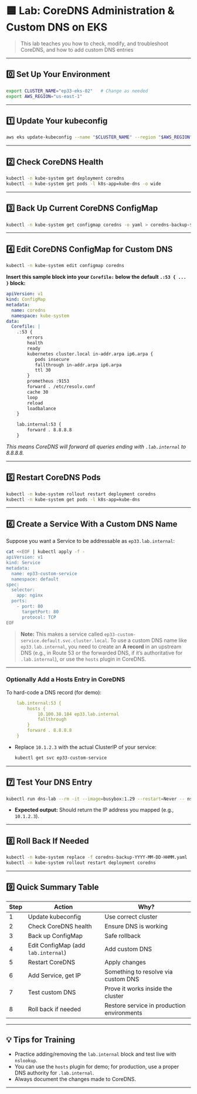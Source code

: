 
# 🟦 Lab: CoreDNS Administration & Custom DNS on EKS

> This lab teaches you how to check, modify, and troubleshoot CoreDNS, and how to add custom DNS entries

---

## **0️⃣ Set Up Your Environment**

```bash
export CLUSTER_NAME="ep33-eks-02"   # Change as needed
export AWS_REGION="us-east-1"
```

---

## **1️⃣ Update Your kubeconfig**

```bash
aws eks update-kubeconfig --name "$CLUSTER_NAME" --region "$AWS_REGION"
```

---

## **2️⃣ Check CoreDNS Health**

```bash
kubectl -n kube-system get deployment coredns
kubectl -n kube-system get pods -l k8s-app=kube-dns -o wide
```

---

## **3️⃣ Back Up Current CoreDNS ConfigMap**

```bash
kubectl -n kube-system get configmap coredns -o yaml > coredns-backup-$(date +%F-%H%M).yaml
```

---

## **4️⃣ Edit CoreDNS ConfigMap for Custom DNS**

```bash
kubectl -n kube-system edit configmap coredns
```

**Insert this sample block into your `Corefile:` below the default `.:53 { ... }` block:**

```yaml
apiVersion: v1
kind: ConfigMap
metadata:
  name: coredns
  namespace: kube-system
data:
  Corefile: |
    .:53 {
        errors
        health
        ready
        kubernetes cluster.local in-addr.arpa ip6.arpa {
           pods insecure
           fallthrough in-addr.arpa ip6.arpa
           ttl 30
        }
        prometheus :9153
        forward . /etc/resolv.conf
        cache 30
        loop
        reload
        loadbalance
    }

    lab.internal:53 {
        forward . 8.8.8.8
    }
```

*This means CoreDNS will forward all queries ending with `.lab.internal` to 8.8.8.8.*

---

## **5️⃣ Restart CoreDNS Pods**

```bash
kubectl -n kube-system rollout restart deployment coredns
kubectl -n kube-system get pods -l k8s-app=kube-dns
```

---

## **6️⃣ Create a Service With a Custom DNS Name**

Suppose you want a Service to be addressable as `ep33.lab.internal`:

```bash
cat <<EOF | kubectl apply -f -
apiVersion: v1
kind: Service
metadata:
  name: ep33-custom-service
  namespace: default
spec:
  selector:
    app: nginx
  ports:
    - port: 80
      targetPort: 80
      protocol: TCP
EOF
```

> **Note:**
> This makes a service called `ep33-custom-service.default.svc.cluster.local`.
> To use a custom DNS name like `ep33.lab.internal`, you need to create an **A record** in an upstream DNS (e.g., in Route 53 or the forwarded DNS, if it’s authoritative for `.lab.internal`), or use the `hosts` plugin in CoreDNS.

---

### **Optionally Add a Hosts Entry in CoreDNS**

To hard-code a DNS record (for demo):

```yaml
    lab.internal:53 {
        hosts {
            10.100.38.184 ep33.lab.internal
            fallthrough
        }
        forward . 8.8.8.8
    }
```

* Replace `10.1.2.3` with the actual ClusterIP of your service:

  ```bash
  kubectl get svc ep33-custom-service
  ```

---

## **7️⃣ Test Your DNS Entry**

```bash
kubectl run dns-lab --rm -it --image=busybox:1.29 --restart=Never -- nslookup ep33.lab.internal
```

* **Expected output:**
  Should return the IP address you mapped (e.g., `10.1.2.3`).

---

## **8️⃣ Roll Back If Needed**

```bash
kubectl -n kube-system replace -f coredns-backup-YYYY-MM-DD-HHMM.yaml
kubectl -n kube-system rollout restart deployment coredns
```

---

## **9️⃣ Quick Summary Table**

| Step | Action                              | Why?                                       |
| ---- | ----------------------------------- | ------------------------------------------ |
| 1    | Update kubeconfig                   | Use correct cluster                        |
| 2    | Check CoreDNS health                | Ensure DNS is working                      |
| 3    | Back up ConfigMap                   | Safe rollback                              |
| 4    | Edit ConfigMap (add `lab.internal`) | Add custom DNS                             |
| 5    | Restart CoreDNS                     | Apply changes                              |
| 6    | Add Service, get IP                 | Something to resolve via custom DNS        |
| 7    | Test custom DNS                     | Prove it works inside the cluster          |
| 8    | Roll back if needed                 | Restore service in production environments |

---

## 💡 **Tips for Training**

* Practice adding/removing the `lab.internal` block and test live with `nslookup`.
* You can use the `hosts` plugin for demo; for production, use a proper DNS authority for `.lab.internal`.
* Always document the changes made to CoreDNS.

---
